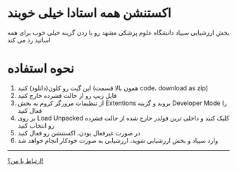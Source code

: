 # اکستنشن همه استادا خیلی خوبند
بخش ارزشیابی سیپاد دانشگاه علوم پزشکی مشهد رو با زدن گزینه خیلی خوب برای همه اساتید رد می کند
# نحوه استفاده 

1. این گیت رو کلون(دانلود) کنید (همون بالا قسمت code، download as zip)
2. فایل زیپ رو از حالت فشرده خارج کنید
3. از تنظیمات مرورگر کروم به بخش Extentions بروید و گزینه Developer Mode را فعال کنید
4. بر روی Load Unpacked کلیک کنید و داخلی ترین فولدر خارج شده از حالت فشرده رو انتخاب کنید
5. در صورت غیرفعال بودن، اکستنشن رو فعال کنید
6. وارد سیپاد و بخش ارزشیابی شوید، ارزشیابی به صورت خودکار انجام خواهد شد

   
---

[ارتباط با من؟!](t.me/HojjatMonzavi)